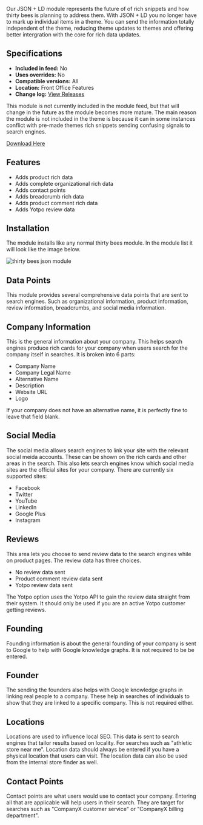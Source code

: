 Our JSON + LD module represents the future of of rich snippets and how thirty bees is planning to address them. With JSON + LD you no longer have to mark up individual items in a theme. You can send the information totally independent of the theme, reducing theme updates to themes and offering better intergration with the core for rich data updates.

## Specifications
+ **Included in feed:** No
+ **Uses overrides:** No
+ **Compatible versions:** All
+ **Location:** Front Office Features
+ **Change log:** [View Releases](https://github.com/thirtybees/jsonmodule/releases)

This module is not currently included in the module feed, but that will change in the future as the module becomes more mature. The main reason the module is not included in the theme is because it can in some instances conflict with pre-made themes rich snippets sending confusing signals to search engines.

[Download Here](https://github.com/thirtybees/jsonmodule/releases)

## Features

+ Adds product rich data
+ Adds complete organizational rich data
+ Adds contact points
+ Adds breadcrumb rich data
+ Adds product comment rich data
+ Adds Yotpo review data

## Installation

The module installs like any normal thirty bees module. In the module list it will look like the image below.

![thirty bees json module]({{base}}/thirtybees/images/modules/json/json-install.png  "thirty bees json module")

## Data Points

This module provides several comprehensive data points that are sent to search engines. Such as organizational information, product information, review information, breadcrumbs, and social media information.

## Company Information

This is the general information about your company. This helps search engines produce rich cards for your company when users search for the company itself in searches. It is broken into 6 parts:

+ Company Name
+ Company Legal Name
+ Alternative Name
+ Description
+ Website URL
+ Logo

If your company does not have an alternative name, it is perfectly fine to leave that field blank.

## Social Media

The social media allows search engines to link your site with the relevant social meida accounts. These can be shown on the rich cards and other areas in the search. This also lets search engines know which social media sites are the official sites for your company. There are currently six supported sites:

+ Facebook
+ Twitter
+ YouTube
+ LinkedIn
+ Google Plus
+ Instagram

## Reviews

This area lets you choose to send review data to the search engines while on product pages. The review data has three choices.

+ No review data sent
+ Product comment review data sent
+ Yotpo review data sent

The Yotpo option uses the Yotpo API to gain the review data straight from their system. It should only be used if you are an active Yotpo customer getting reviews.

## Founding

Founding information is about the general founding of your company is sent to Google to help with Google knowledge graphs. It is not required to be be entered.

## Founder

The sending the founders also helps with Google knowledge graphs in linking real people to a company. These help in searches of individuals to show that they are linked to a specific company. This is not required either.

## Locations

Locations are used to influence local SEO. This data is sent to search engines that tailor results based on locality. For searches such as "athletic store near me". Location data should always be entered if you have a physical location that users can visit. The location data can also be used from the internal store finder as well.

## Contact Points

Contact points are what users would use to contact your company. Entering all that are applicable will help users in their search. They are target for searches such as "CompanyX customer service" or "CompanyX billing department".